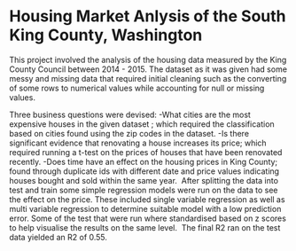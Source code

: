 # Housing Market Anlysis of the South King County, Washington

This project involved the analysis of the housing data measured by the King County Council between 2014 - 2015. The dataset as it was given had some messy and missing data that required initial cleaning such as the converting of some rows to numerical values while accounting for null or missing values. 

Three business questions were devised:
-What cities are the most expensive houses in the given dataset ; which required the classification based on cities found using the zip codes in the dataset.
-Is there significant evidence that renovating a house increases its price; which required running a t-test on the prices of  houses that have been renovated recently.
-Does time have an effect on the housing prices in King County; found through duplicate ids with different date and price values indicating houses bought and sold within the same year.
​
​
After splitting the data into test and train some simple regression models were run on the data to see the effect on the price. These included single variable    regression as well as multi variable regression to determine suitable model with a low prediction error. Some of the test that were run where standardised based on z scores to help visualise the results on the same level.
​
The final R2 ran on the test data yielded an R2 of 0.55.
